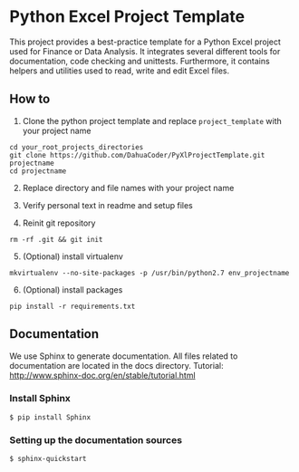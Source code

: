 # Python Excel Project Template

This project provides a best-practice template for a Python Excel project used for Finance or Data Analysis. It integrates several different tools for documentation, code checking and unittests.
Furthermore, it contains helpers and utilities used to read, write and edit Excel files.

## How to
1. Clone the python project template and replace `project_template` with your project name
```
cd your_root_projects_directories
git clone https://github.com/DahuaCoder/PyXlProjectTemplate.git projectname
cd projectname
```

2. Replace directory and file names with your project name

3. Verify personal text in readme and setup files

4. Reinit git repository
```
rm -rf .git && git init
```

5. (Optional) install virtualenv
```
mkvirtualenv --no-site-packages -p /usr/bin/python2.7 env_projectname
```

6. (Optional) install packages
```
pip install -r requirements.txt
```

## Documentation
We use Sphinx to generate documentation. All files related to documentation are located in the docs directory.
Tutorial: http://www.sphinx-doc.org/en/stable/tutorial.html

### Install Sphinx
```
$ pip install Sphinx
```

### Setting up the documentation sources
```
$ sphinx-quickstart
```